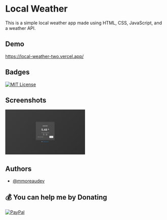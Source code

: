 
# Local Weather

This is a simple local weather app made using HTML, CSS, JavaScript, and a weather API.                


## Demo

https://local-weather-two.vercel.app/


## Badges

[![MIT License](https://img.shields.io/badge/License-MIT-green.svg)](https://choosealicense.com/licenses/mit/)


## Screenshots

<img src="https://raw.githubusercontent.com/mmoreaudev/local-weather/main/screenshots/1.png" width="50%">


## Authors

- [@mmoreaudev](https://www.github.com/octokatherine)

## 💰 You can help me by Donating
  [![PayPal](https://img.shields.io/badge/PayPal-00457C?style=for-the-badge&logo=paypal&logoColor=white)](https://paypal.me/PayPal.me/mateomoreaw) 
